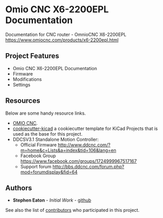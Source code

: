# Omio CNC X6-2200EPL Documentation

Documentation for CNC router - OmnioCNC X6-2200EPL <https://www.omiocnc.com/products/x6-2200epl.html>

## Project Features

* Omio CNC X6-2200EPL Documentation
* Firmware
* Modifications
* Settings

## Resources

Below are some handy resource links.

* [OMIO CNC](https://www.omiocnc.com/).
* [cookiecutter-kicad](https://github.com/madeinoz67/cookiecutter-kicad) a cookiecutter template for KiCad Projects that is used as the base for this project.
* DDCSV3.1 Standalone Motion Controller:
  * Official Firmware <http://www.ddcnc.com/?m=home&c=Lists&a=index&tid=106&lang=en> 
  * Facebook Group <https://www.facebook.com/groups/1724999967517167> 
  * Support forum <http://bbs.ddcnc.com/forum.php?mod=forumdisplay&fid=64>

## Authors

* **Stephen Eaton** - *Initial Work* - [github](https://github.com/madeinoz67)

See also the list of [contributors](https://github.com/madeinoz67/omiocnc-x6-2200epl/AUTHORS.rst) who participated in this project.
